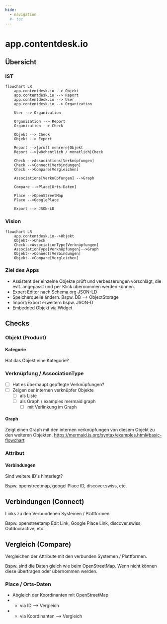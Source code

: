 ```yaml
---
hide:
  - navigation
  #- toc
---
```


# app.contentdesk.io

## Übersicht

### IST
``` mermaid
flowchart LR
    app.contentdesk.io --> Objekt
    app.contentdesk.io --> Report
    app.contentdesk.io --> User
    app.contentdesk.io --> Organization

    User --> Organization

    Organization --> Report
    Organization --> Check

    Objekt --> Check
    Objekt --> Export

    Report -->|prüft mehrere|Objekt
    Report -->|wöchentlich / monatlich|Check

    Check -->Associations[Verknüpfungen]
    Check -->Connect[Verbindungen]
    Check -->Compare[Vergleichen]

    Associations[Verknüpfungen] -->Graph
    
    Compare -->Place[Orts-Daten]

    Place -->OpenStreetMap
    Place -->GooglePlace

    Export --> JSON-LD

```

### Vision
``` mermaid
flowchart LR
    app.contentdesk.io-->Objekt
    Objekt-->Check
    Check-->AssociationType[Verknüpfungen]
    AssociationType[Verknüpfungen]-->Graph
    Objekt-->Connect[Verbindungen]
    Objekt-->Compare[Vergleichen]
```

### Ziel des Apps

* Assistent der einzelne Objekte prüft und verbesserungen vorschlägt, die evlt. angepasst und per Klick übernommen werden können.
* Expert Editor nach Schema.org JSON-LD
* Speicherquelle ändern. Bspw. DB --> ObjectStorage
* Import/Export erweitern bspw. JSON-D
* Embedded Objekt via Widget

## Checks

### Objekt (Product)

#### Kategorie

Hat das Objekt eine Kategorie?

### Verknüpfung / AssociationType

- [ ] Hat es überhaupt gepflegte Verknüpfungen?
- [ ] Zeigen der internen verknüpfer Objekte
  * [ ] als Liste
  * [ ] als Graph / examples mermaid graph
    * [ ] mit Verlinkung im Graph

#### Graph

Zeigt einen Graph mit den internen verknüpfungen von diesem Objekt zu den weiteren Objekten.
https://mermaid.js.org/syntax/examples.html#basic-flowchart

### Attribut

#### Verbindungen

Sind weitere ID's hinterlegt?

Bspw. openstreetmap, googel Place ID, discover.swiss, etc.


## Verbindungen (Connect)

Links zu den Verbundenen Systemen / Plattformen

Bspw. openstreetamp Edit Link, Google Place Link, discover.swiss, Outdooractive, etc.

## Vergleich (Compare)

Vergleichen der Attribute mit den verbunden Systemen / Plattformen.

Bspw. sind die Daten gleich wie beim OpenStreetMap. Wenn nicht können diese übertragen oder übernommen werden.

### Place / Orts-Daten

* Abgleich der Koordinanten mit OpenStreetMap
* * via ID --> Vergleich
* * via Koordinanten --> Vergleich